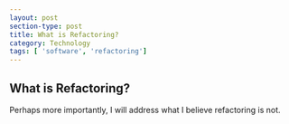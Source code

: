 ```yaml
---
layout: post
section-type: post
title: What is Refactoring?
category: Technology
tags: [ 'software', 'refactoring']
---
```


## What is Refactoring?

Perhaps more importantly, I will address what I believe refactoring is not.